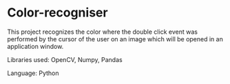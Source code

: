 # Color-recogniser
This project recognizes the color where the double click event was performed by the cursor of the user on an image which will be opened in an application window.

Libraries used: OpenCV, Numpy, Pandas

Language: Python
